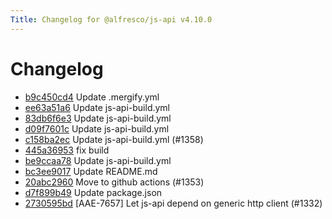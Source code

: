```yaml
---
Title: Changelog for @alfresco/js-api v4.10.0
---
```


# Changelog

- [b9c450cd4](https://github.com/Alfresco/alfresco-js-api/commit/b9c450cd4) Update .mergify.yml
- [ee63a51a6](https://github.com/Alfresco/alfresco-js-api/commit/ee63a51a6) Update js-api-build.yml
- [83db6f6e3](https://github.com/Alfresco/alfresco-js-api/commit/83db6f6e3) Update js-api-build.yml
- [d09f7601c](https://github.com/Alfresco/alfresco-js-api/commit/d09f7601c) Update js-api-build.yml
- [c158ba2ec](https://github.com/Alfresco/alfresco-js-api/commit/c158ba2ec) Update js-api-build.yml (#1358)
- [445a36953](https://github.com/Alfresco/alfresco-js-api/commit/445a36953) fix build
- [be9ccaa78](https://github.com/Alfresco/alfresco-js-api/commit/be9ccaa78) Update js-api-build.yml
- [bc3ee9017](https://github.com/Alfresco/alfresco-js-api/commit/bc3ee9017) Update README.md
- [20abc2960](https://github.com/Alfresco/alfresco-js-api/commit/20abc2960) Move to github actions (#1353)
- [d7f899b49](https://github.com/Alfresco/alfresco-js-api/commit/d7f899b49) Update package.json
- [2730595bd](https://github.com/Alfresco/alfresco-js-api/commit/2730595bd) [AAE-7657] Let js-api depend on generic http client (#1332)

